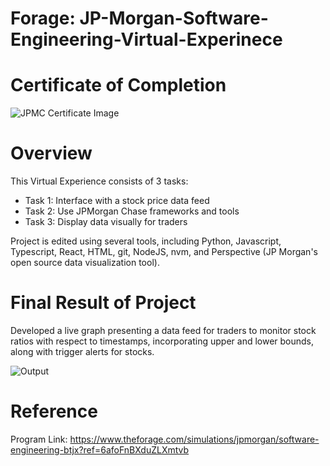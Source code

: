 # Forage: JP-Morgan-Software-Engineering-Virtual-Experinece

# Certificate of Completion

![JPMC Certificate Image](https://github.com/Mahi4052/JP-Morgan-Virtual-Experinece/assets/95848665/c25d9f56-132d-4f46-9348-6a2fa6bb5c09)

# Overview
This Virtual Experience consists of 3 tasks:
* Task 1: Interface with a stock price data feed
* Task 2: Use JPMorgan Chase frameworks and tools
* Task 3: Display data visually for traders

Project is edited using several tools, including Python, Javascript, Typescript, React, HTML, git, NodeJS, nvm, and Perspective (JP Morgan's open source data visualization tool).

# Final Result of Project
Developed a live graph presenting a data feed for traders to monitor stock ratios with respect to timestamps, incorporating upper and lower bounds, along with trigger alerts for stocks. 


![Output](https://github.com/Mahi4052/JP-Morgan-Virtual-Experinece/assets/95848665/902065f9-3e7b-4bbb-a3e7-945a72ecead5)

# Reference

Program Link:
https://www.theforage.com/simulations/jpmorgan/software-engineering-btjx?ref=6afoFnBXduZLXmtvb
